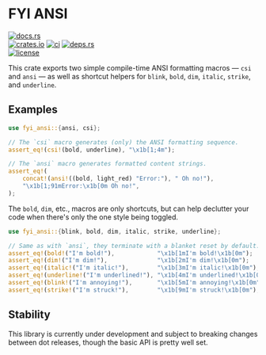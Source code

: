 # FYI ANSI

[![docs.rs](https://img.shields.io/docsrs/fyi_ansi.svg?style=flat-square&label=docs.rs)](https://docs.rs/fyi_ansi/)
<br>
[![crates.io](https://img.shields.io/crates/v/fyi_ansi.svg?style=flat-square&label=crates.io)](https://crates.io/crates/fyi_ansi)
[![ci](https://img.shields.io/github/actions/workflow/status/Blobfolio/fyi/ci.yaml?style=flat-square&label=ci)](https://github.com/Blobfolio/fyi/actions)
[![deps.rs](https://deps.rs/repo/github/blobfolio/fyi/status.svg?style=flat-square&label=deps.rs)](https://deps.rs/repo/github/blobfolio/fyi)<br>
[![license](https://img.shields.io/badge/license-wtfpl-ff1493?style=flat-square)](https://en.wikipedia.org/wiki/WTFPL)

This crate exports two simple compile-time ANSI formatting macros — `csi` and
`ansi` — as well as shortcut helpers for `blink`, `bold`, `dim`,
`italic`, `strike`, and `underline`.

## Examples

```rust
use fyi_ansi::{ansi, csi};

// The `csi` macro generates (only) the ANSI formatting sequence.
assert_eq!(csi!(bold, underline), "\x1b[1;4m");

// The `ansi` macro generates formatted content strings.
assert_eq!(
    concat!(ansi!((bold, light_red) "Error:"), " Oh no!"),
    "\x1b[1;91mError:\x1b[0m Oh no!",
);
```

The `bold`, `dim`, etc., macros are only shortcuts, but can help declutter
your code when there's only the one style being toggled.

```rust
use fyi_ansi::{blink, bold, dim, italic, strike, underline};

// Same as with `ansi`, they terminate with a blanket reset by default.
assert_eq!(bold!("I'm bold!"),            "\x1b[1mI'm bold!\x1b[0m");
assert_eq!(dim!("I'm dim!"),              "\x1b[2mI'm dim!\x1b[0m");
assert_eq!(italic!("I'm italic!"),        "\x1b[3mI'm italic!\x1b[0m");
assert_eq!(underline!("I'm underlined!"), "\x1b[4mI'm underlined!\x1b[0m");
assert_eq!(blink!("I'm annoying!"),       "\x1b[5mI'm annoying!\x1b[0m");
assert_eq!(strike!("I'm struck!"),        "\x1b[9mI'm struck!\x1b[0m");
```

## Stability

This library is currently under development and subject to breaking changes
between dot releases, though the basic API is pretty well set.
